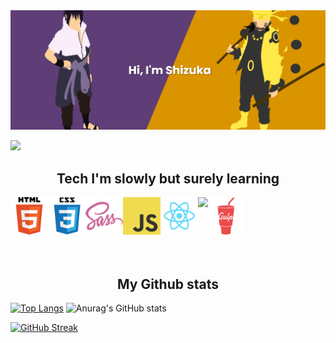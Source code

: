 <img src="https://raw.githubusercontent.com/shizukaayane/shizukaayane/main/banner.png" />

![](https://komarev.com/ghpvc/?username=shizukaayane&style=flat-square)

<h2 align="center">Tech I'm slowly but surely learning</h2>

<img align="left" src="https://raw.githubusercontent.com/github/explore/80688e429a7d4ef2fca1e82350fe8e3517d3494d/topics/html/html.png" height="60">
<img align="left" src="https://raw.githubusercontent.com/github/explore/80688e429a7d4ef2fca1e82350fe8e3517d3494d/topics/css/css.png" height="60">
<img align="left" src="https://raw.githubusercontent.com/github/explore/80688e429a7d4ef2fca1e82350fe8e3517d3494d/topics/sass/sass.png" height="60">
<img align="left" src="https://raw.githubusercontent.com/github/explore/80688e429a7d4ef2fca1e82350fe8e3517d3494d/topics/javascript/javascript.png" height="60">
<img align="left" src="https://raw.githubusercontent.com/github/explore/80688e429a7d4ef2fca1e82350fe8e3517d3494d/topics/react/react.png" height="60">
<img align="left" src="https://raw.githubusercontent.com/styled-components/brand/master/styled-components.png" height="60">

<img src="https://raw.githubusercontent.com/github/explore/80688e429a7d4ef2fca1e82350fe8e3517d3494d/topics/gulp/gulp.png" height="60">

<br />  
<br />  
<br />  

<h2 align="center">My Github stats</h2>

[![Top Langs](https://github-readme-stats.vercel.app/api/top-langs/?username=shizukaayane&theme=cobalt)](https://github.com/anuraghazra/github-readme-stats)
![Anurag's GitHub stats](https://github-readme-stats.vercel.app/api?username=shizukaayane&count_private=true&theme=cobalt)


[![GitHub Streak](https://github-readme-streak-stats.herokuapp.com?user=shizukaayane&theme=tokyonight&hide_border=true)](https://git.io/streak-stats)


